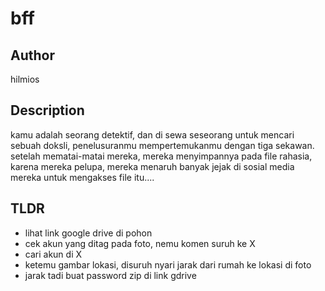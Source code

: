 # bff

## Author
hilmios

## Description
kamu adalah seorang detektif, dan di sewa seseorang untuk mencari sebuah doksli, penelusuranmu mempertemukanmu dengan tiga sekawan.
setelah mematai-matai mereka, mereka menyimpannya pada file rahasia, karena mereka pelupa, mereka menaruh banyak jejak di sosial media mereka untuk mengakses file itu....

## TLDR
- lihat link google drive di pohon
- cek akun yang ditag pada foto, nemu komen suruh ke X
- cari akun di X
- ketemu gambar lokasi, disuruh nyari jarak dari rumah ke lokasi di foto
- jarak tadi buat password zip di link gdrive
